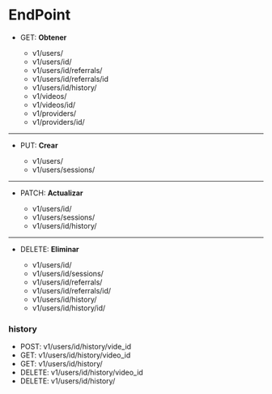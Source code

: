 EndPoint
=

+ GET: **Obtener**

    + v1/users/
    + v1/users/id/
    + v1/users/id/referrals/
    + v1/users/id/referrals/id
    + v1/users/id/history/
    + v1/videos/
    + v1/videos/id/
    + v1/providers/
    + v1/providers/id/

---

+ PUT: **Crear**

    + v1/users/
    + v1/users/sessions/

---

+ PATCH: **Actualizar**

    + v1/users/id/
    + v1/users/sessions/
    + v1/users/id/history/

---

+ DELETE: **Eliminar**

    + v1/users/id/
    + v1/users/id/sessions/
    + v1/users/id/referrals/
    + v1/users/id/referrals/id/
    + v1/users/id/history/
    + v1/users/id/history/id/

### history
+ POST: v1/users/id/history/vide_id
+ GET: v1/users/id/history/video_id
+ GET: v1/users/id/history/
+ DELETE: v1/users/id/history/video_id
+ DELETE: v1/users/id/history/